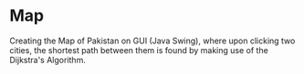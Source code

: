 # Map
 Creating the Map of Pakistan on GUI (Java Swing), where upon clicking two cities, the shortest path between them is found by making use of the Dijkstra's Algorithm. 
